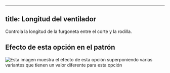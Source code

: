 ***

## title: Longitud del ventilador

Controla la longitud de la furgoneta entre el corte y la rodilla.

## Efecto de esta opción en el patrón

![Esta imagen muestra el efecto de esta opción superponiendo varias variantes que tienen un valor diferente para esta opción](cornelius\_ventlength\_sample.svg "Efecto de esta opción en el patrón")
